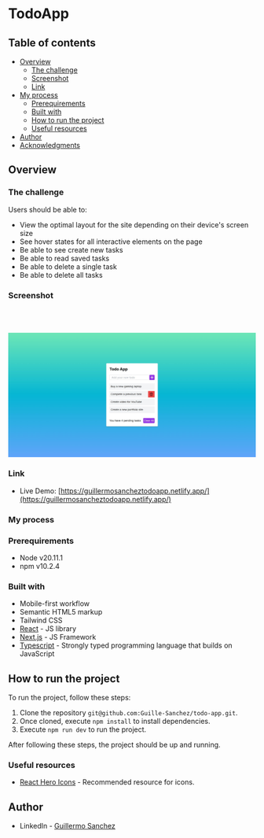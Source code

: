 # TodoApp

## Table of contents

- [Overview](#overview)
  - [The challenge](#the-challenge)
  - [Screenshot](#screenshot)
  - [Link](#link)
- [My process](#my-process)
  - [Prerequirements](#prerequirements)
  - [Built with](#built-with)
  - [How to run the project](#how-to-run-the-project)
  - [Useful resources](#useful-resources)
- [Author](#author)
- [Acknowledgments](#acknowledgments)

## Overview

### The challenge

Users should be able to:

- View the optimal layout for the site depending on their device's screen size
- See hover states for all interactive elements on the page
- Be able to see create new tasks
- Be able to read saved tasks
- Be able to delete a single task
- Be able to delete all tasks

### Screenshot

<div>
  <div style='display: flex;; flex-direction: column; justify-content: center; width: 100%; gap: 20px; padding-top: 50px'>
    <img src='./screenshots/desktop.jpeg'/>
  </div>
</div>

### Link

- Live Demo: [https://guillermosancheztodoapp.netlify.app/](https://guillermosancheztodoapp.netlify.app/)

### My process

### Prerequirements

- Node v20.11.1
- npm v10.2.4

### Built with

- Mobile-first workflow
- Semantic HTML5 markup
- Tailwind CSS
- [React](https://reactjs.org/) - JS library
- [Next.js](https://nextjs.org/) - JS Framework
- [Typescript](https://www.typescriptlang.org/) - Strongly typed programming language that builds on JavaScript

## How to run the project

To run the project, follow these steps:

1. Clone the repository `git@github.com:Guille-Sanchez/todo-app.git`.
2. Once cloned, execute `npm install` to install dependencies.
3. Execute `npm run dev` to run the project.

After following these steps, the project should be up and running.

### Useful resources

- [React Hero Icons](https://heroicons.com/) - Recommended resource for icons.

## Author

- LinkedIn - [Guillermo Sanchez](https://www.linkedin.com/in/guillermo-sanchez-52a616268)
